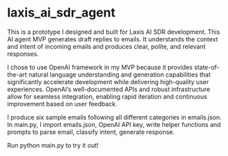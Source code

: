 # laxis_ai_sdr_agent
This is a prototype I designed and built for Laxis AI SDR development. This AI agent MVP generates draft replies to emails. It understands the context and intent of incoming emails and produces clear, polite, and relevant responses.

I chose to use OpenAI framework in my MVP because it provides state-of-the-art natural language understanding and generation capabilities that significantly accelerate development 
while delivering high-quality user experiences. OpenAI’s well-documented APIs and robust infrastructure allow for seamless integration, enabling rapid iteration and continuous improvement based on user feedback. 

I produce six sample emails following all different categories in emails.json. In main.py, I import emails.json, OpenAI API key, write helper functions and prompts to parse email, classify intent, generate response.

Run python main.py to try it out!
